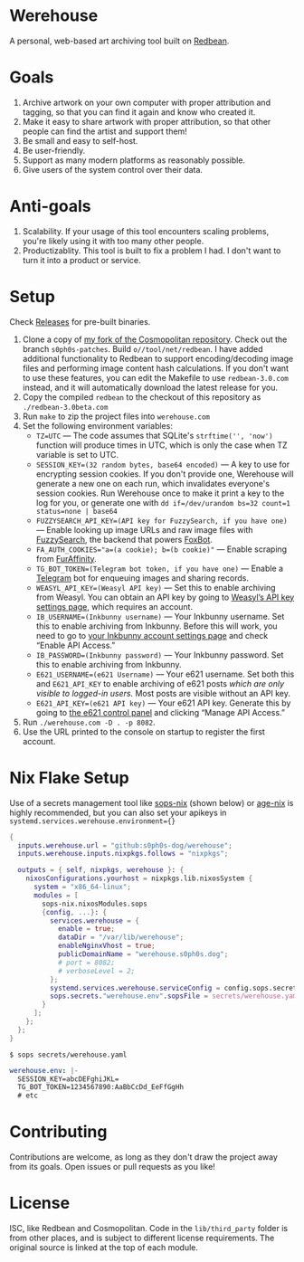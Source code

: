 # Werehouse

A personal, web-based art archiving tool built on [Redbean](https://redbean.dev).

# Goals

1. Archive artwork on your own computer with proper attribution and tagging, so that you can find it again and know who created it.
2. Make it easy to share artwork with proper attribution, so that other people can find the artist and support them!
3. Be small and easy to self-host.
4. Be user-friendly.
5. Support as many modern platforms as reasonably possible.
6. Give users of the system control over their data.

# Anti-goals

1. Scalability. If your usage of this tool encounters scaling problems, you're likely using it with too many other people.
2. Productizablity. This tool is built to fix a problem I had. I don't want to turn it into a product or service.

# Setup

Check [Releases](https://github.com/s0ph0s-dog/werehouse/releases) for pre-built binaries.

1. Clone a copy of [my fork of the Cosmopolitan repository](https://github.com/s0ph0s-dog/cosmopolitan). Check out the branch `s0ph0s-patches`. Build `o//tool/net/redbean`.  I have added additional functionality to Redbean to support encoding/decoding image files and performing image content hash calculations.  If you don't want to use these features, you can edit the Makefile to use `redbean-3.0.com` instead, and it will automatically download the latest release for you.
2. Copy the compiled `redbean` to the checkout of this repository as `./redbean-3.0beta.com`
3. Run `make` to zip the project files into `werehouse.com`
4. Set the following environment variables:
   - `TZ=UTC` — The code assumes that SQLite's `strftime('', 'now')` function will produce times in UTC, which is only the case when TZ variable is set to UTC.
   - `SESSION_KEY=(32 random bytes, base64 encoded)` — A key to use for encrypting session cookies. If you don't provide one, Werehouse will generate a new one on each run, which invalidates everyone's session cookies. Run Werehouse once to make it print a key to the log for you, or generate one with `dd if=/dev/urandom bs=32 count=1 status=none | base64`
   - `FUZZYSEARCH_API_KEY=(API key for FuzzySearch, if you have one)` — Enable looking up image URLs and raw image files with [FuzzySearch](https://fuzzysearch.net), the backend that powers [FoxBot](https://syfaro.net/blog/foxbot/).
   - `FA_AUTH_COOKIES="a=(a cookie); b=(b cookie)"` — Enable scraping from [FurAffinity](https://www.furaffinity.net).
   - `TG_BOT_TOKEN=(Telegram bot token, if you have one)` — Enable a [Telegram](https://telegram.org) bot for enqueuing images and sharing records.
   - `WEASYL_API_KEY=(Weasyl API key)` — Set this to enable archiving from Weasyl. You can obtain an API key by going to [Weasyl’s API key settings page](https://www.weasyl.com/control/apikeys), which requires an account.
   - `IB_USERNAME=(Inkbunny username)` — Your Inkbunny username. Set this to enable archiving from Inkbunny.  Before this will work, you need to go to [your Inkbunny account settings page](https://inkbunny.net/account.php) and check “Enable API Access.”
   - `IB_PASSWORD=(Inkbunny password)` — Your Inkbunny password. Set this to enable archiving from Inkbunny.
   - `E621_USERNAME=(e621 Username)` — Your e621 username. Set both this and `E621_API_KEY` to enable archiving of e621 posts *which are only visible to logged-in users.* Most posts are visible without an API key.
   - `E621_API_KEY=(e621 API key)` — Your e621 API key.  Generate this by going to [the e621 control panel](https://e621.net/users/home) and clicking “Manage API Access.”
5. Run `./werehouse.com -D . -p 8082`.
6. Use the URL printed to the console on startup to register the first account.

# Nix Flake Setup

Use of a secrets management tool like [sops-nix](https://github.com/Mic92/sops-nix) (shown below) or [age-nix](https://github.com/ryantm/agenix) is highly recommended, but you can also set your apikeys in `systemd.services.werehouse.environment={}`

```nix
{
  inputs.werehouse.url = "github:s0ph0s-dog/werehouse";
  inputs.werehouse.inputs.nixpkgs.follows = "nixpkgs";

  outputs = { self, nixpkgs, werehouse }: {
    nixosConfigurations.yourhost = nixpkgs.lib.nixosSystem {
      system = "x86_64-linux";
      modules = [
        sops-nix.nixosModules.sops
        {config, ...}: {
          services.werehouse = {
            enable = true;
            dataDir = "/var/lib/werehouse";
            enableNginxVhost = true;
            publicDomainName = "werehouse.s0ph0s.dog";
            # port = 8082;
            # verboseLevel = 2;
          };
          systemd.services.werehouse.serviceConfig = config.sops.secrets."werehouse.env".path;
          sops.secrets."werehouse.env".sopsFile = secrets/werehouse.yaml;
        }
      ];
    };
  };
}
```

`$ sops secrets/werehouse.yaml`
```yaml
werehouse.env: |-
  SESSION_KEY=abcDEFghiJKL=
  TG_BOT_TOKEN=1234567890:AaBbCcDd_EeFfGgHh
  # etc
```

# Contributing

Contributions are welcome, as long as they don't draw the project away from its goals. Open issues or pull requests as you like!

# License

ISC, like Redbean and Cosmopolitan. Code in the `lib/third_party` folder is from other places, and is subject to different license requirements. The original source is linked at the top of each module.
